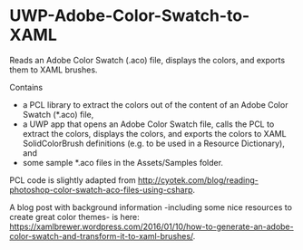 # UWP-Adobe-Color-Swatch-to-XAML
Reads an Adobe Color Swatch (.aco) file, displays the colors, and exports them to XAML brushes.

Contains 
* a PCL library to extract the colors out of the content of an Adobe Color Swatch (*.aco) file,
* a UWP app that opens an Adobe Color Swatch file, calls the PCL to extract the colors, displays the colors, and exports the colors to XAML SolidColorBrush definitions (e.g. to be used in a Resource Dictionary), and
* some sample *.aco files in the Assets/Samples folder.

PCL code is slightly adapted from http://cyotek.com/blog/reading-photoshop-color-swatch-aco-files-using-csharp.

A blog post with background information -including some nice resources to create great color themes- is here: https://xamlbrewer.wordpress.com/2016/01/10/how-to-generate-an-adobe-color-swatch-and-transform-it-to-xaml-brushes/.
